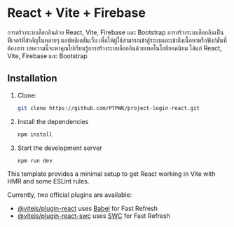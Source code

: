 # React + Vite + Firebase

การสร้างระบบล็อกอินด้วย React, Vite, Firebase และ Bootstrap
การสร้างระบบล็อกอินเป็นฟีเจอร์ที่สำคัญในหลายๆ แอปพลิเคชันเว็บ เพื่อให้ผู้ใช้สามารถเข้าสู่ระบบและเข้าถึงเนื้อหาหรือฟังก์ชันที่ต้องการ บทความนี้จะพาคุณไปเรียนรู้การสร้างระบบล็อกอินด้วยเทคโนโลยียอดนิยม ได้แก่ React, Vite, Firebase และ Bootstrap

## Installation

1. Clone:

   ```bash
   git clone https://github.com/PTPWK/project-login-react.git
2. Install the dependencies

    ```bash
   npm install
3. Start the development server
    ```bash
   npm run dev
This template provides a minimal setup to get React working in Vite with HMR and some ESLint rules.

Currently, two official plugins are available:

- [@vitejs/plugin-react](https://github.com/vitejs/vite-plugin-react/blob/main/packages/plugin-react/README.md) uses [Babel](https://babeljs.io/) for Fast Refresh
- [@vitejs/plugin-react-swc](https://github.com/vitejs/vite-plugin-react-swc) uses [SWC](https://swc.rs/) for Fast Refresh
